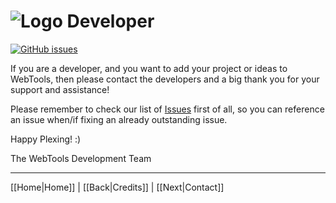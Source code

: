 # ![Logo](https://github.com/ukdtom/WebTools.bundle/blob/master/Wiki/WebTools/Logos/WebTools-48x48.png) Developer

[![GitHub issues](https://img.shields.io/github/issues/ukdtom/WebTools.bundle.svg?style=flat)](https://github.com/ukdtom/WebTools.bundle/issues)

If you are a developer, and you want to add your project or ideas to WebTools, then please contact the developers and a big thank you for your support and assistance!

Please remember to check our list of [Issues](https://github.com/ukdtom/WebTools.bundle/issues) first of all, so you can reference an issue when/if fixing an already outstanding issue.

Happy Plexing! :)

The WebTools Development Team

***

[[Home|Home]] | [[Back|Credits]] | [[Next|Contact]]